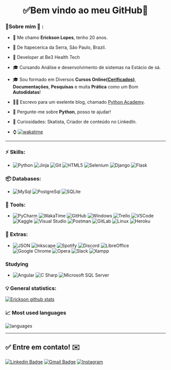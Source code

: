 <h1 align="center"> 
	✅Bem vindo ao meu GitHub🚀
</h1>

### 👦Sobre mim :seedling: : 
- 👋 Me chamo **Erickson Lopes**, tenho 20 anos.
- 📌  De Itapecerica da Serra, São Paulo, Brazil.
- 💼 Developer at Be3 Health Tech
- 🎓 Cursando Análise e desenvolvimento de sistemas na Estácio de sá. 
- 🎓 Sou formado em Diversos **Cursos Online([Cerificados](https://github.com/Erickson-lopes-dev/Certificates))**, **Documentações**, **Pesquisas** e muita **Prática** como um Bom **Autodidatas**! 
- 👨‍🏫 Escrevo para um exelente blog, chamado [Python Academy](https://pythonacademy.com.br).
- 💬 Pergunte-me sobre **Python**, posso te ajudar!
- 🔭 Curiosidades: Skatista, Criador de conteúdo no LinkedIn.

- ⌚ [![wakatime](https://wakatime.com/badge/user/541772df-f19f-4145-a40c-cf7ffac73ea5.svg)](https://wakatime.com/@541772df-f19f-4145-a40c-cf7ffac73ea5)

<hr>

### ⚡ Skills:
- ![Python](https://img.shields.io/badge/-Python-3776AB?&logo=Python&logoColor=FFFFFF) ![Jinja](https://img.shields.io/badge/-Jinja-B41717?&logo=Jinja&logoColor=FFFFFF) ![Git](https://img.shields.io/badge/-Git-F05032?&logo=git&logoColor=FFFFFF) ![HTML5](https://img.shields.io/badge/-HTML5-E34F26?&logo=HTML5&logoColor=FFFFFF) ![Selenium](https://img.shields.io/badge/-Selenium-43B02A?&logo=Selenium&logoColor=FFFFFF)   ![Django](https://img.shields.io/badge/-Django-092E20?&logo=Django&logoColor=FFFFFF)  ![Flask](https://img.shields.io/badge/-Flask-181717?&logo=Flask&logoColor=FFFFFF) 

### 📦 Databases:
- ![MySql](https://img.shields.io/badge/-MySql-003B57?&logo=MySQL&logoColor=FFFFFF) ![PostgreSql](https://img.shields.io/badge/-PostgreSql-336791?&logo=postgresql&logoColor=FFFFFF) ![SQLite](https://img.shields.io/badge/-SQLite-4479A1?&logo=sqlite&logoColor=FFFFFF) 

### 🧰 Tools:
- ![PyCharm](https://img.shields.io/badge/-PyCharm-181717?&logo=PyCharm&logoColor=FFFFFF) ![WakaTime](https://img.shields.io/badge/-WakaTime-181717?&logo=WakaTime&logoColor=FFFFFF) ![GitHub](https://img.shields.io/badge/-GitHub-181717?&logo=GitHub&logoColor=FFFFFF) ![Windows](https://img.shields.io/badge/-Windows-0078D6?&logo=Windows&logoColor=FFFFFF) ![Trello](https://img.shields.io/badge/-Trello-0052CC?&logo=Trello&logoColor=FFFFFF) ![VSCode](https://img.shields.io/badge/-VSCode-007ACC?&logo=Visual%20Studio%20Code&logoColor=FFFFFF) ![Kaggle](https://img.shields.io/badge/-Kaggle-20BEFF?&logo=Kaggle&logoColor=FFFFFF) ![Visual Studio](https://img.shields.io/badge/-Visual%20Studio-5C2D91?&logo=Visual%20Studio&logoColor=FFFFFF) ![Postman](https://img.shields.io/badge/-Postman-FF6C37?&logo=Postman&logoColor=FFFFFF)  ![GitLab](https://img.shields.io/badge/-GitLab-FCA121?&logo=GitLab&logoColor=FFFFFF) ![Linux](https://img.shields.io/badge/-Linux-FCC624?&logo=Linux&logoColor=FFFFFF) ![Heroku](https://img.shields.io/badge/-Heroku-430098?&logo=Heroku&logoColor=FFFFFF)

### 🧩 Extras:
- ![JSON](https://img.shields.io/badge/-JSON-181717?&logo=JSON&logoColor=FFFFFF) ![Inkscape](https://img.shields.io/badge/-Inkscape-181717?&logo=Inkscape&logoColor=FFFFFF) ![Spotify](https://img.shields.io/badge/-Spotify-1ED760?&logo=Spotify&logoColor=FFFFFF) ![Discord](https://img.shields.io/badge/-Discord-5865F2?&logo=Discord&logoColor=FFFFFF) ![LibreOffice](https://img.shields.io/badge/-LibreOffice-18A303?&logo=LibreOffice&logoColor=FFFFFF) ![Google Chrome](https://img.shields.io/badge/-Google%20Chrome-4285F4?&logo=GoogleChrome&logoColor=FFFFFF) ![Opera](https://img.shields.io/badge/-Opera-FF1B2D?&logo=Opera&logoColor=FFFFFF) ![Slack](https://img.shields.io/badge/-Slack-4A154B?&logo=Slack&logoColor=FFFFFF) ![Xampp](https://img.shields.io/badge/-XAMPP-FB7A24?&logo=XAMPP&logoColor=FFFFFF)

### Studying
- ![Angular](https://img.shields.io/badge/-Angular-DD0031?&logo=Angular&logoColor=FFFFFF) ![C Sharp](https://img.shields.io/badge/-C%20Sharp-239120?&logo=C%20Sharp&logoColor=FFFFFF) ![Microsoft SQL Server](https://img.shields.io/badge/-Microsoft%20SQL%20Server-CC2927?&logo=Microsoft%20SQL%20Server&logoColor=FFFFFF)

### :bulb: General statistics: 
 
[![Erickson github stats](https://github-readme-stats.vercel.app/api?username=Erickson-lopes-dev&theme=cobalt&show_icons=true)](https://github.com/Erickson-lopes-dev/github-readme-stats)

### 📈  Most used languages
![languages](https://github-readme-stats.vercel.app/api/top-langs/?username=Erickson-lopes-dev&hide=scss,JavaScript,PowerShell,C++,Td,Tex,Fortran,C&layout=compact&theme=cobalt&title_color=2ED3EA)

<hr>

## ✅ Entre em contato! ✉️

[![Linkedin Badge](https://img.shields.io/badge/-LinkedIn-blue?style=flat-square&logo=Linkedin&logoColor=white&link=https://linkedin.com/in/brunoluiss)](https://www.linkedin.com/in/ericksonlopes/)
 [![Gmail Badge](https://img.shields.io/badge/-ofc.erickson@gmail.com-c14438?style=flat-square&logo=Gmail&logoColor=white&link=mailto:vmeazevedo@gmail.com)](mailto:ofc.erickson@gmail.com)
 [![Instagram](https://img.shields.io/badge/-Instagram-E4405F?&logo=Instagram&logoColor=FFFFFF)](https://www.instagram.com/erickson.lds/)
